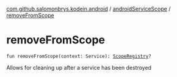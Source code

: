 [com.github.salomonbrys.kodein.android](../index.md) / [androidServiceScope](index.md) / [removeFromScope](.)

# removeFromScope

`fun removeFromScope(context: Service): `[`ScopeRegistry`](../../com.github.salomonbrys.kodein.bindings/-scope-registry/index.md)`?`

Allows for cleaning up after a service has been destroyed

